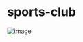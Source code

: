 #  sports-club
![image](https://github.com/niteazi/sports-club/assets/130102204/02b5473f-cca7-4ca0-8c07-6755905862ae)

